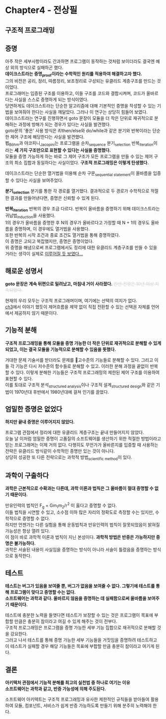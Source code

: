 # Chapter4 - 전상필

## 구조적 프로그래밍

## 증명
아주 작은 세부사항이라도 간과하면 프로그램이 동작하는 것처럼 보이더라도 결국엔 예상 외의 방식으로 실패하곤 했다.  
**데이크스트라는 증명<sub>proof</sub>이라는 수학적인 원리를 적용하여 해결하고자 했다.**  
그의 비전은 공리, 정리, 따름정리, 보조정리로 구성되는 유클리드 계층구조를 만드는 것이었다.  
프로그래머는 입증된 구조를 이용하고, 이들 구조를 코드와 결합시켜며, 코드가 올바르다는 사실을 스스로 증명하게 되는 방식이였다.  
당연하게도 데이크스트라는 단순한 알고리즘에 대해 기본적인 증명을 작성할 수 있는 기법을 보여줘야 한다는 사실을 깨달았다. 그러나 이 연구는 상당히 힘들어 보였다.  
데이크스트라는 연구를 진행하면서 goto 문장이 모듈을 더 작은 단위로 재귀적으로 분해하는 과정에 방해가 되는 경우가 있다는 사실을 발견했다.  
goto문의 '좋은' 사용 방식은 if/then/else와 do/while과 같은 분기와 반복이라는 단순한 제어 구조에 해당한다는 사실을 발견했다.  
뵙<sub>Böhm</sub>과 야코피니<sub>Jacopini</sub>는 프로그램을 순차<sub>sequence</sub> 분기<sub>selection</sub> 반복<sub>iteration</sub>이라는 **세 가지 구조만으로 표현할 수 있다는 사실을 증명했다.**  
모듈을 증명 가능하게 하는 바로 그 제어 구조가 모든 프로그램을 만들 수 있는 제어 구조의 최소 집합과 동일하다는 사실이었다. **구조적 프로그래밍은 이렇게 탄생했다.**

데이크스트라는 단순한 열거법을 이용해 순차 구문<sub>sequential statement</sub>이 올바름을 입증할 수 있다는 사실을 보여주었다.  

**분기<sub>selection</sub>**
분기를 통한 각 경로를 열거했다. 결과적으로 두 경로가 수학적으로 적절한 결과를 만들어낸다면, 증명은 신뢰할 수 있게 된다.

**반복<sub>iteration</sub>**
반복의 경우 조금 다르다. 반복이 올바름을 증명하기 위해 데이크스트라는 귀납법<sub>induction</sub>을 사용했다.  
1의 경우가 올바름을 증명한 후 N의 경우가 올바르다고 가정할 때 N + 1의 경우도 올바름을 증명하며, 이 경우에도 열거법을 사용했다.  
또한 반복의 시작 조건과 종료 조건도 열거법을 통해 증명하였다.  
이 증명은 고되고 복잡했지만, 증명은 증명이었다.  
위 증명을 해냄으로써 프로그램에서도 정리에 대한 유클리드 계층구조를 만들 수 있을 거라는 생각이 실제로 [이루어질 듯 보였다...](#엄밀한-증명은-없었)

## 해로운 성명서
**goto 문장은 계속 뒤편으로 밀려났고, 마침내 거이 사라졌다.** <span style="color:#cecfcf">~~찬반 전쟁은 10년 이상 지속되었다.~~</span>  

현재의 우리 모두는 구조적 프로그래머이며, 여기에는 선택의 여지가 없다.  
[ch3](https://github.com/2beans/CleanArchitecture/blob/master/ch3.md#생각할-거리)에서 이야기 했듯이 제어흐름을 제약 없이 직접 전환할 수 있는 선택권 자체를 언어에서 제공하지 않기 때문이다.


## 기능적 분해
**구조적 프로그래밍을 통해 모듈을 증명 가능한 더 작은 단위로 재귀적으로 분해할 수 있게 되었고, 이는 결국 모듈을 기능적으로 분해할 수 있음을 뜻했다.**  

거대한 문제 기술서를 받더라도 문제를 고수준의 기능들로 분해할 수 있다. 그리고 이들 각 기능은 다시 저수준의 함수들로 분해할 수 있고. 이러한 분해 과정을 끝없이 반복할 수 있다. 이렇게 분해한 기능들은 구조적 프로그래밍의 제한된 제어 구조를 이용하여 표현할 수 있다.  
이를 토대로 구조적 분석<sub>structured analysis</sub>이나 구조적 설계<sub>structured design</sub>와 같은 기법이 1970년대 후반에서 1980년대에 걸쳐 인기를 끌었다.

## 엄밀한 증명은 없었다
**하지만 끝내 증명은 이루어지지 않았다.**

프로그램 관점에서 정리에 대한 유클리드 계층구조는 끝내 만들어지지 않았다.  
오늘 날 이처럼 엄밀한 증명이 고품질의 소프트웨어를 생산하기 위한 적절한 방법이라고 믿는 프로그래머는 이제 거의 없다.
다행히도 무언가가 올바른지를 입증할 때 사용하는 전략은 유클리드 방식같이 수학적인 증명만 있는 것이 아니다.  
상당히 성공한 또 다른 전략으로는 과학적 방법<sub>scientific method</sub>이 있다.

## 과학이 구출하다
**과학은 근본적으로 수확과는 다른데, 과학 이론과 법칙은 그 올바름이 절대 증명할 수 없기 때문이다.**  

만유인력의 법칙인 <span>F<sub>g</sub> = Gm<sub>1</sub>m<sub>2</sub>/r<sup>2</sup></span> 이 옳다고 증명할 수 없다.  
이들 법칙을 시연할 수 있고, 소수점 이하 많은 자리의 정확도로 측정할 수는 있지만, 수학적으로 증명할 수 없다.  
하지만 언젠가는 다른 실험을 통해 운동법칙과 만유인력의 법칙이 잘못되었음이 밝혀질 가능성은 항상 열려 있다.  
이 점이 바로 과학적 이론과 법칙이 지닌 본성이다. **과학적 방법은 반증은 가능하지만 증명은 불가능하다.**  
과학은 서술된 내용이 사실임을 증명하는 방식이 아니라 서술이 틀렸음을 증명하는 방식으로 동작한다.  

## 테스트
**테스트는 버그가 있음을 보여줄 뿐, 버그가 없음을 보여줄 수 없다. 그렇기에 테스트를 통해 프로그램이 맞다고 증명할 수는 없다.**  
**소프트웨어는 과학과 같다. 올바르지 않음을 증명하는 데 실패함으로써 올바름을 보여주기 때문이다.**  

테스트에 충분한 노력을 들엿다면 테스트가 보장할 수 있는 것은 프로그램이 목표에 부합할 만큼은 충분히 참이라고 여길 수 있게 해주는 것이 전부다.  
구조적 프로그래밍은 프로그램을 증명 가능한 세부 기능 집합으로 재귀적으로 분해할 것을 강요한다.  
그러고 나서 테스트를 통해 증명 가능한 세부 기능들을 거짓임을 증명하려 테스트하고 이 테스트가 실패할 경우 해당 기능들은 목표에 부합할 만큼 충분히 참이라고 여기게 된다.

## 결론
**아키텍처 관점에서 기능적 분해를 최고의 실천법 중 하나로 여기는 이유**  
**소프트웨어는 과학과 같고, 반증 가능성에 의해 주도된다.**

소프트웨어 아키텍트는 구조적 프로그래밍과 유사한 제한적인 규칙들을 받아들여 활용하여 모듈, 컴포넌트, 서비스가 쉽게 반증 가능하도록 만들기 위해 분주히 노력해야 한다.
